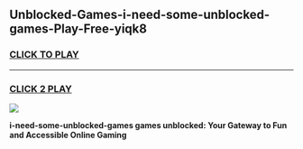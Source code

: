 
## Unblocked-Games-i-need-some-unblocked-games-Play-Free-yiqk8
<h3>
<a href="https://premium76.site?title=i-need-some-unblocked-games&ref=15A">CLICK TO PLAY</a></h3>
<hr>

<h3>
<a href="https://premium76.site?title=i-need-some-unblocked-games&ref=15A">CLICK 2 PLAY</a>
  
</h3>

<a href="https://premium76.site?title=i-need-some-unblocked-games&ref=15A"><img src="https://clearcache.store/games.png"></a>


**i-need-some-unblocked-games games unblocked: Your Gateway to Fun and Accessible Online Gaming**
